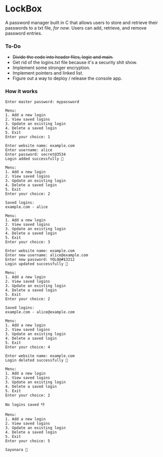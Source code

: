 # LockBox

A password manager built in C that allows users to store and retrieve their passwords to a txt file, *for now*. Users can add, retrieve, and remove password entries.

### To-Do

- ~~Divide the code into header files, logic and main.~~
- Get rid of the logins.txt file because it's a security shit show.
- Implement some stronger encryption.
- Implement pointers and linked list.
- Figure out a way to deploy / release the console app.

### How it works

```
Enter master password: mypassword

Menu:
1. Add a new login
2. View saved logins
3. Update an existing login
4. Delete a saved login
5. Exit
Enter your choice: 1

Enter website name: example.com
Enter username: alice
Enter password: secret@3534
Login added successfully 🤙

Menu:
1. Add a new login
2. View saved logins
3. Update an existing login
4. Delete a saved login
5. Exit
Enter your choice: 2

Saved logins:
example.com - alice

Menu:
1. Add a new login
2. View saved logins
3. Update an existing login
4. Delete a saved login
5. Exit
Enter your choice: 3

Enter website name: example.com
Enter new username: alice@example.com
Enter new password: YOLO@#$3212
Login updated successfully 🤙

Menu:
1. Add a new login
2. View saved logins
3. Update an existing login
4. Delete a saved login
5. Exit
Enter your choice: 2

Saved logins:
example.com - alice@example.com

Menu:
1. Add a new login
2. View saved logins
3. Update an existing login
4. Delete a saved login
5. Exit
Enter your choice: 4

Enter website name: example.com
Login deleted successfully 🤙

Menu:
1. Add a new login
2. View saved logins
3. Update an existing login
4. Delete a saved login
5. Exit
Enter your choice: 2

No logins saved 👎

Menu:
1. Add a new login
2. View saved logins
3. Update an existing login
4. Delete a saved login
5. Exit
Enter your choice: 5

Sayonara 👋
```
